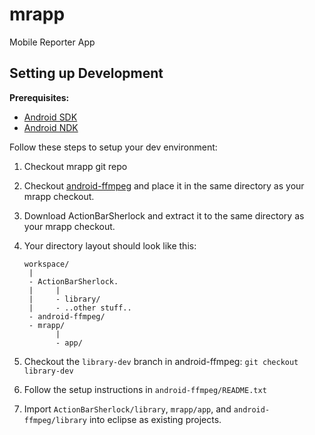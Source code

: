 mrapp
=====

Mobile Reporter App

## Setting up Development

**Prerequisites:**

* [Android SDK](https://developer.android.com/sdk/installing/index.html)
* [Android NDK](https://developer.android.com/tools/sdk/ndk/index.html)

Follow these steps to setup your dev environment:

1. Checkout mrapp git repo
2. Checkout [android-ffmpeg](https://github.com/guardianproject/android-ffmpeg)
   and place it in the same directory as your mrapp checkout.
3. Download ActionBarSherlock and extract it to the same directory as your
   mrapp checkout.
4. Your directory layout should look like this:

    ```
    workspace/
     |
     - ActionBarSherlock.
     |     |
     |     - library/
     |     - ..other stuff..
     - android-ffmpeg/
     - mrapp/
           |
           - app/

5. Checkout the `library-dev` branch in android-ffmpeg: `git checkout library-dev`
6. Follow the setup instructions in `android-ffmpeg/README.txt`
7. Import `ActionBarSherlock/library`, `mrapp/app`, and `android-ffmpeg/library` into
   eclipse as existing projects.
